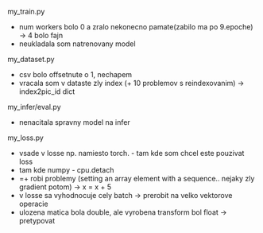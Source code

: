 my_train.py
- num workers bolo 0 a zralo nekonecno pamate(zabilo ma po 9.epoche) -> 4 bolo fajn
- neukladala som natrenovany model 

my_dataset.py
- csv bolo offsetnute o 1, nechapem
- vracala som v dataste zly index (+ 10 problemov s reindexovanim) -> index2pic_id dict

my_infer/eval.py
- nenacitala spravny model na infer

my_loss.py
- vsade v losse np. namiesto torch. - tam kde som chcel este pouzivat loss
- tam kde numpy - cpu.detach
- =+ robi problemy (setting an array element with a sequence.. nejaky zly gradient potom) -> x = x + 5
- v losse sa vyhodnocuje cely batch -> prerobit na velko vektorove operacie
- ulozena matica bola double, ale vyrobena transform bol float -> pretypovat